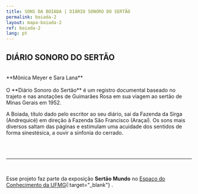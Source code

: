 ```yaml
---
title: SONS DA BOIADA | DIÁRIO SONORO DO SERTÃO
permalink: boiada-2
layout: mapa-boiada-2
ref: boiada-2
lang: pt
---
```


## DIÁRIO SONORO DO SERTÃO 
<br>
**Mônica Meyer e Sara Lana**
<br><br>
O **Diário Sonoro do Sertão** é um registro documental baseado no trajeto e nas anotações de Guimarães Rosa em sua viagem ao sertão de Minas Gerais em 1952. 

A Boiada, título dado pelo escritor ao seu diário, sai da Fazenda da Sirga (Andrequicé) em direção à Fazenda São Francisco (Araçaí). Os sons mais diversos  saltam das páginas e estimulam uma acuidade dos sentidos de forma sinestésica, a ouvir a sinfonia do cerrado.

<br><br>

<hr>

<br>

Esse projeto faz parte da exposição **Sertão Mundo** no [Espaço do Conhecimento da UFMG](https://www.ufmg.br/espacodoconhecimento/){:target="_blank"} .
